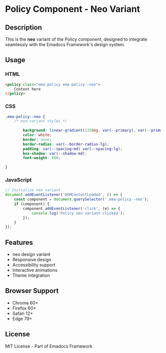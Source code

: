 # Policy Component - Neo Variant

## Description
This is the **neo** variant of the Policy component, designed to integrate seamlessly with the Emadocs Framework's design system.

## Usage

### HTML
```html
<policy class="ema-policy ema-policy--neo">
    Content here
</policy>
```

### CSS
```css
.ema-policy--neo {
    /* neo variant styles */
    
        background: linear-gradient(135deg, var(--primary), var(--primary-dark));
        color: white;
        border: none;
        border-radius: var(--border-radius-lg);
        padding: var(--spacing-md) var(--spacing-lg);
        box-shadow: var(--shadow-md);
        font-weight: 600;
    
}
```

### JavaScript
```javascript
// Initialize neo variant
document.addEventListener('DOMContentLoaded', () => {
    const component = document.querySelector('.ema-policy--neo');
    if (component) {
        component.addEventListener('click', (e) => {
            console.log('Policy neo variant clicked');
        });
    }
});
```

## Features
- neo design variant
- Responsive design
- Accessibility support
- Interactive animations
- Theme integration

## Browser Support
- Chrome 60+
- Firefox 60+
- Safari 12+
- Edge 79+

## License
MIT License - Part of Emadocs Framework
